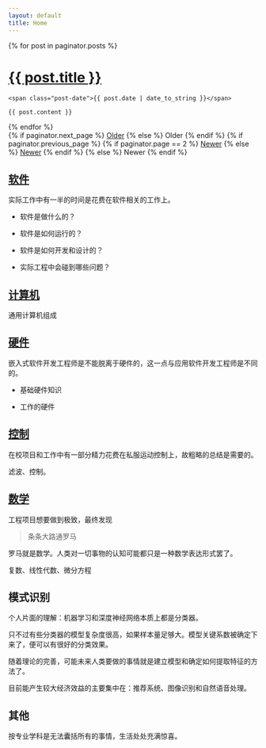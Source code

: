 ```yaml
---
layout: default
title: Home
---
```


<div class="posts">
  {% for post in paginator.posts %}
  <div class="post">
    <h1 class="post-title">
      <a href="{{ site.baseurl }}/{{ post.url }}">
        {{ post.title }}
      </a>
    </h1>

    <span class="post-date">{{ post.date | date_to_string }}</span>

    {{ post.content }}
  </div>
  {% endfor %}
</div>

<div class="pagination">
  {% if paginator.next_page %}
    <a class="pagination-item older" href="{{ site.baseurl }}/page{{paginator.next_page}}">Older</a>
  {% else %}
    <span class="pagination-item older">Older</span>
  {% endif %}
  {% if paginator.previous_page %}
    {% if paginator.page == 2 %}
      <a class="pagination-item newer" href="{{ site.baseurl }}/">Newer</a>
    {% else %}
      <a class="pagination-item newer" href="{{ site.baseurl }}/page{{paginator.previous_page}}">Newer</a>
    {% endif %}
  {% else %}
    <span class="pagination-item newer">Newer</span>
  {% endif %}
</div>


## [软件](pages/computer/contents)

实际工作中有一半的时间是花费在软件相关的工作上。

- 软件是做什么的？

- 软件是如何运行的？

- 软件是如何开发和设计的？

- 实际工程中会碰到哪些问题？

## [计算机](pages/computer/contents)

通用计算机组成

## [硬件](pages/hardware/contents)

嵌入式软件开发工程师是不能脱离于硬件的，这一点与应用软件开发工程师是不同的。

- 基础硬件知识

- 工作的硬件

## [控制](pages/controller/contents)

在校项目和工作中有一部分精力花费在私服运动控制上，故粗略的总结是需要的。

滤波、控制。

## [数学](pages/mathmatic/contents)

工程项目想要做到极致，最终发现 

>条条大路通罗马

罗马就是数学。人类对一切事物的认知可能都只是一种数学表达形式罢了。

复数、线性代数、微分方程
    

## 模式识别

个人片面的理解：机器学习和深度神经网络本质上都是分类器。

只不过有些分类器的模型复杂度很高，如果样本量足够大。模型关键系数被确定下来了，便可以有很好的分类效果。

随着理论的完善，可能未来人类要做的事情就是建立模型和确定如何提取特征的方法了。

目前能产生较大经济效益的主要集中在：推荐系统、图像识别和自然语音处理。


## 其他

按专业学科是无法囊括所有的事情，生活处处充满惊喜。
